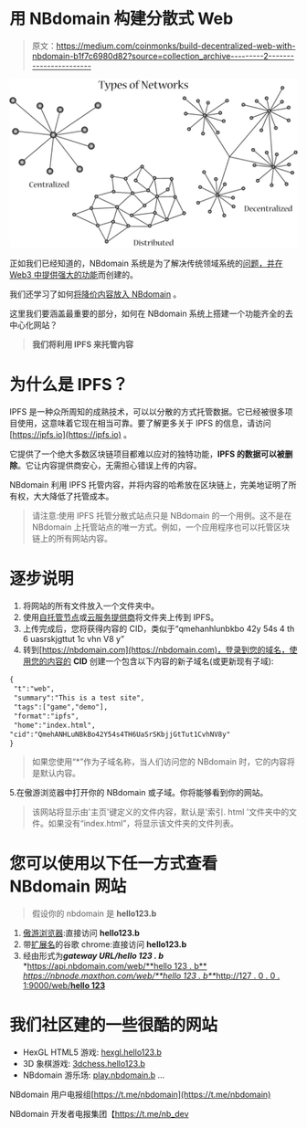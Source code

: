 # 用 NBdomain 构建分散式 Web

> 原文：<https://medium.com/coinmonks/build-decentralized-web-with-nbdomain-b1f7c6980d82?source=collection_archive---------2----------------------->

![](img/70f80842a2b4df9f6648571664e63559.png)

正如我们已经知道的，NBdomain 系统是为了解决传统领域系统的[问题，并在 Web3 中提供](https://nbdomain.medium.com/nbdomain-blockchain-domains-for-a-better-internet-bcd07213ef5c)[强大的功能](/coinmonks/nbdomain-a-global-id-owned-by-you-26539e05245)而创建的。

我们还学习了如何[将降价内容放入 NBdomain](/coinmonks/use-nbdomain-to-manage-contents-on-blockchain-with-ease-561eb3b04095) 。

这里我们要涵盖最重要的部分，如何在 NBdomain 系统上搭建一个功能齐全的去中心化网站？

> **我们将利用 IPFS 来托管内容**

# 为什么是 IPFS？

IPFS 是一种众所周知的成熟技术，可以以分散的方式托管数据。它已经被很多项目使用，这意味着它现在相当可靠。要了解更多关于 IPFS 的信息，请访问 [https://ipfs.io](https://ipfs.io) 。

它提供了一个绝大多数区块链项目都难以应对的独特功能，**IPFS 的数据可以被删除**。它让内容提供商安心，无需担心错误上传的内容。

NBdomain 利用 IPFS 托管内容，并将内容的哈希放在区块链上，完美地证明了所有权，大大降低了托管成本。

> 请注意:使用 IPFS 托管分散式站点只是 NBdomain 的一个用例。这不是在 NBdomain 上托管站点的唯一方式。例如，一个应用程序也可以托管区块链上的所有网站内容。

# 逐步说明

1.  将网站的所有文件放入一个文件夹中。
2.  使用[自托管节点](https://docs.ipfs.io/how-to/command-line-quick-start/)或[云服务提供商](https://pinata.cloud/)将文件夹上传到 IPFS。
3.  上传完成后，您将获得内容的 CID，类似于“qmehanhlunbkbo 42y 54s 4 th 6 uasrskjgttut 1c vhn V8 y”
4.  转到[https://nbdomain.com](https://nbdomain.com)，登录到您的域名，使用您的内容的 **CID** 创建一个包含以下内容的新子域名(或更新现有子域):

```
{
 "t":"web",
 "summary":"This is a test site",
 "tags":["game","demo"],
 "format":"ipfs",
 "home":"index.html",
"cid":"QmehANHLuNBkBo42Y54s4TH6UaSrSKbjjGtTut1CvhNV8y"
}
```

> 如果您使用“*”作为子域名称，当人们访问您的 NBdomain 时，它的内容将是默认内容。

5.在傲游浏览器中打开你的 NBdomain 或子域。你将能够看到你的网站。

> 该网站将显示由'主页'键定义的文件内容，默认是'索引. html '文件夹中的文件。如果没有“index.html”，将显示该文件夹的文件列表。

# 您可以使用以下任一方式查看 NBdomain 网站

> 假设你的 nbdomain 是 **hello123.b**

1.  [傲游浏览器](http://www.maxthon.com):直接访问 **hello123.b**
2.  带[扩展名](https://chrome.google.com/webstore/detail/nbdomain/pblhkipfpdimkeddffljpkjgpgeigmik)的谷歌 chrome:直接访问 **hello123.b**
3.  经由形式为***gateway URL/hello 123 . b***
    *[https://api.nbdomain.com/web/**hello 123 . b**](https://api.nbdomain.com/web/hello123.b)
    *[https://nbnode.maxthon.com/web/**hello 123 . b**](https://nbnode.maxthon.com/web/hello123.b)*[http://127 . 0 . 0 . 1:9000/web/**hello 123**](http://127.0.0.1:9000/web/hello123.b)

# **我们社区建的一些很酷的网站**

*   HexGL HTML5 游戏: [hexgl.hello123.b](https://api.nbdomain.com/web/hexgl.hello123.b)
*   3D 象棋游戏: [3dchess.hello123.b](https://api.nbdomain.com/web/3dchess.hello123.b)
*   NBdomain 游乐场: [play.nbdomain.b](https://api.nbdomain.com/web/play.nbdomain.b)
    …

NBdomain 用户电报组[https://t.me/nbdomain](https://t.me/nbdomain)

NBdomain 开发者电报集团【https://t.me/nb_dev 
